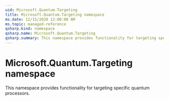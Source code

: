 ```yaml
---
uid: Microsoft.Quantum.Targeting
title: Microsoft.Quantum.Targeting namespace
ms.date: 12/15/2020 12:00:00 AM
ms.topic: managed-reference
qsharp.kind: namespace
qsharp.name: Microsoft.Quantum.Targeting
qsharp.summary: This namespace provides functionality for targeting specific quantum processors.
---
```


# Microsoft.Quantum.Targeting namespace

This namespace provides functionality for targeting specific quantum processors.

